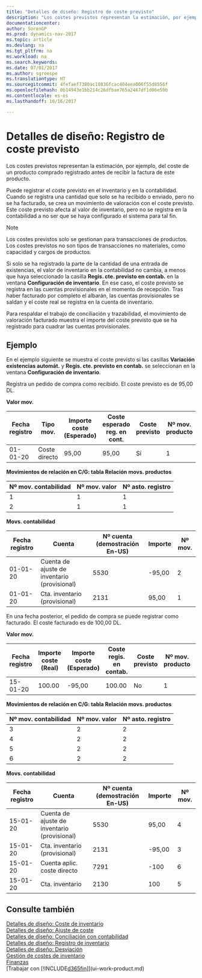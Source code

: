 ```yaml
---
title: "Detalles de diseño: Registro de coste previsto"
description: "Los costes previstos representan la estimación, por ejemplo, del coste de un producto comprado registrado antes de recibir la factura de este producto."
documentationcenter: 
author: SorenGP
ms.prod: dynamics-nav-2017
ms.topic: article
ms.devlang: na
ms.tgt_pltfrm: na
ms.workload: na
ms.search.keywords: 
ms.date: 07/01/2017
ms.author: sgroespe
ms.translationtype: HT
ms.sourcegitcommit: 4fefaef7380ac10836fcac404eea006f55d8556f
ms.openlocfilehash: 0b14943e1bb214c26dfbae765a2467df1d06e50b
ms.contentlocale: es-es
ms.lasthandoff: 10/16/2017

---
```

# <a name="design-details-expected-cost-posting"></a>Detalles de diseño: Registro de coste previsto
Los costes previstos representan la estimación, por ejemplo, del coste de un producto comprado registrado antes de recibir la factura de este producto.  

 Puede registrar el coste previsto en el inventario y en la contabilidad. Cuando se registra una cantidad que solo se ha recibido o enviado, pero no se ha facturado, se crea un movimiento de valoración con el coste previsto. Este coste previsto afecta al valor de inventario, pero no se registra en la contabilidad a no ser que se haya configurado el sistema para tal fin.  

> [!NOTE]  
>  Los costes previstos solo se gestionan para transacciones de productos. Los costes previstos no son tipos de transacciones no materiales, como capacidad y cargos de productos.  

 Si solo se ha registrado la parte de la cantidad de una entrada de existencias, el valor de inventario en la contabilidad no cambia, a menos que haya seleccionado la casilla **Regis. cte. previsto en contab.** en la ventana **Configuración de inventario**. En ese caso, el coste previsto se registra en las cuentas provisionales en el momento de recepción. Tras haber facturado por completo el albarán, las cuentas provisionales se saldan y el coste real se registra en la cuenta de inventario.  

 Para respaldar el trabajo de conciliación y trazabilidad, el movimiento de valoración facturado muestra el importe del coste previsto que se ha registrado para cuadrar las cuentas provisionales.  

## <a name="example"></a>Ejemplo  
 En el ejemplo siguiente se muestra el coste previsto si las casillas **Variación existencias automát.** y **Regis. cte. previsto en contab.** se seleccionan en la ventana **Configuración de inventario**.  

 Registra un pedido de compra como recibido. El coste previsto es de 95,00 DL.  

 **Valor mov.**  

|Fecha registro|Tipo mov.|Importe coste (Esperado)|Coste esperado reg. en cont.|Coste previsto|Nº mov. producto|Nº mov.|  
|------------------|----------------|------------------------------|----------------------------------|-------------------|---------------------------|---------------|  
|01-01-20|Coste directo|95,00|95,00|Sí|1|1|  

 **Movimientos de relación en C/G: tabla Relación movs. productos**  

|Nº mov. contabilidad|Nº mov. valor|Nº asto. registro|  
|--------------------|---------------------|-----------------------|  
|1|1|1|  
|2|1|1|  

 **Movs. contabilidad**  

|Fecha registro|Cuenta|Nº cuenta (demostración En-US)|Importe|Nº mov.|  
|------------------|------------------|---------------------------------|------------|---------------|  
|01-01-20|Cuenta de ajuste de inventario (provisional)|5530|-95,00|2|  
|01-01-20|Cta. inventario (provisional)|2131|95,00|1|  

 En una fecha posterior, el pedido de compra se puede registrar como facturado. El coste facturado es de 100,00 DL.  

 **Valor mov.**  

|Fecha registro|Importe coste (Real)|Importe coste (Esperado)|Coste regis. en contab.|Coste previsto|Nº mov. producto|Nº mov.|  
|------------------|----------------------------|------------------------------|-------------------------|-------------------|---------------------------|---------------|  
|15-01-20|100.00|-95,00|100.00|No|1|2|  

 **Movimientos de relación en C/G: tabla Relación movs. productos**  

|Nº mov. contabilidad|Nº mov. valor|Nº asto. registro|  
|--------------------|---------------------|-----------------------|  
|3|2|2|  
|4|2|2|  
|5|2|2|  
|6|2|2|  

 **Movs. contabilidad**  

|Fecha registro|Cuenta|Nº cuenta (demostración En-US)|Importe|Nº mov.|  
|------------------|------------------|---------------------------------|------------|---------------|  
|15-01-20|Cuenta de ajuste de inventario (provisional)|5530|95,00|4|  
|15-01-20|Cta. inventario (provisional)|2131|-95,00|3|  
|15-01-20|Cuenta aplic. coste directo|7291|-100|6|  
|15-01-20|Cta. inventario|2130|100|5|  

## <a name="see-also"></a>Consulte también
 [Detalles de diseño: Coste de inventario](design-details-inventory-costing.md)   
 [Detalles de diseño: Ajuste de coste](design-details-cost-adjustment.md)   
 [Detalles de diseño: Conciliación con contabilidad](design-details-reconciliation-with-the-general-ledger.md)   
 [Detalles de diseño: Registro de inventario](design-details-inventory-posting.md)   
 [Detalles de diseño: Desviación](design-details-variance.md)  
 [Gestión de costes de inventario](finance-manage-inventory-costs.md)  
 [Finanzas](finance.md)  
 [Trabajar con [!INCLUDE[d365fin](includes/d365fin_md.md)]](ui-work-product.md)

